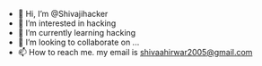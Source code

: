 - 👋 Hi, I’m @Shivajihacker
- 👀 I’m interested in hacking
- 🌱 I’m currently learning hacking
- 💞️ I’m looking to collaborate on ...
- 📫 How to reach me. my email is shivaahirwar2005@gmail.com

<!---
Shivajihacker/Shivajihacker is a ✨ special ✨ repository because its `README.md` (this file) appears on your GitHub profile.
You can click the Preview link to take a look at your changes.
--->
